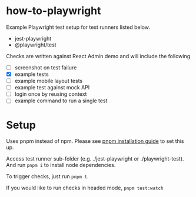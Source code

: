 # how-to-playwright

Example Playwright test setup for test runners listed below.

- jest-playwright
- @playwright/test

Checks are written against React Admin demo and will include the following

- [ ] screenshot on test failure
- [x] example tests
- [ ] example mobile layout tests
- [ ] example test against mock API
- [ ] login once by reusing context
- [ ] example command to run a single test

# Setup

Uses pnpm instead of npm. Please see [pnpm installation guide](https://pnpm.io/installation) to set this up.

Access test runner sub-folder (e.g. ./jest-playwright or ./playwright-test). And run `pnpm i` to install node dependencies.

To trigger checks, just run `pnpm t`.

If you would like to run checks in headed mode, `pnpm test:watch`
